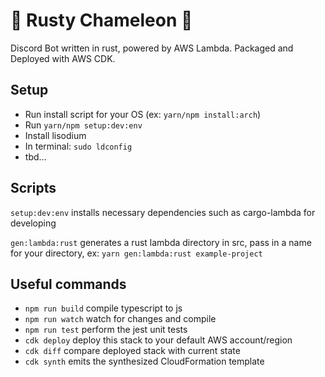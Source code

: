 # 🦀 Rusty Chameleon 🦎

Discord Bot written in rust, powered by AWS Lambda. Packaged and Deployed with AWS CDK.

## Setup

* Run install script for your OS (ex: `yarn/npm install:arch`)
* Run `yarn/npm setup:dev:env`
* Install lisodium
* In terminal: `sudo ldconfig`
* tbd...

## Scripts

`setup:dev:env`   installs necessary dependencies such as cargo-lambda for developing

`gen:lambda:rust`   generates a rust lambda directory in src, pass in a name for your directory, ex: `yarn gen:lambda:rust example-project`

## Useful commands

* `npm run build`   compile typescript to js
* `npm run watch`   watch for changes and compile
* `npm run test`    perform the jest unit tests
* `cdk deploy`      deploy this stack to your default AWS account/region
* `cdk diff`        compare deployed stack with current state
* `cdk synth`       emits the synthesized CloudFormation template
